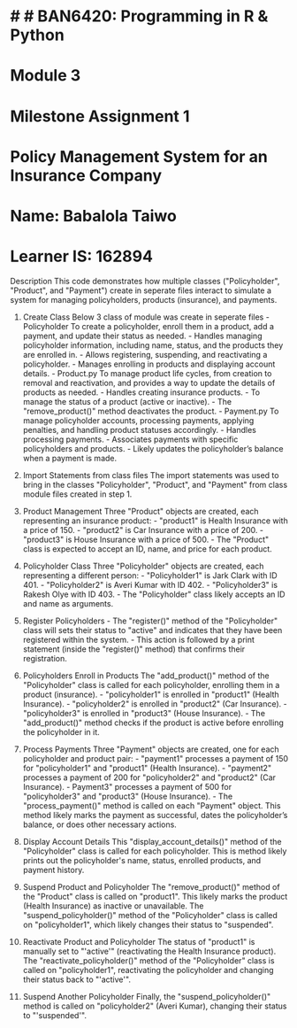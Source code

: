 # # # BAN6420: Programming in R & Python
# Module 3
# Milestone Assignment 1
# Policy Management System for an Insurance Company

# Name: Babalola Taiwo
# Learner IS: 162894

  Description
  This code demonstrates how multiple classes ("Policyholder", "Product", and "Payment") create in seperate files
  interact to simulate a system for managing policyholders, products (insurance), and payments.
  
  1.  Create Class
        Below 3 class of module was create in seperate files
          -  Policyholder
              To create a policyholder, enroll them in a product, add a payment, and update their status as needed.
                      -    Handles managing policyholder information, including name, status, and the products they are enrolled in.
                      -    Allows registering, suspending, and reactivating a policyholder.
                      -    Manages enrolling in products and displaying account details.
          -  Product.py
              To manage product life cycles, from creation to removal and reactivation, and provides a way to update the details of products as needed.
                        -    Handles creating insurance products.
                        -    To manage the status of a product (active or inactive).
                        -    The "remove_product()" method deactivates the product.
          - Payment.py
               To manage policyholder accounts, processing payments, applying penalties, and handling product statuses accordingly.
                        -    Handles processing payments.
                        -    Associates payments with specific policyholders and products.
                        - Likely updates the policyholder’s balance when a payment is made.
  2. Import Statements from class files
       The import statements was used to bring in the classes "Policyholder", "Product", and "Payment" from class module files created in step 1.
       
  3. Product Management
       Three "Product" objects are created, each representing an insurance product:
            - "product1" is Health Insurance with a price of 150.
            - "product2" is Car Insurance with a price of 200.
            - "product3" is House Insurance with a price of 500.
            - The "Product" class is expected to accept an ID, name, and price for each product.
  4. Policyholder Class
       Three "Policyholder" objects are created, each representing a different person:
            - "Policyholder1" is Jark Clark with ID 401.
            - "Policyholder2" is Averi Kumar with ID 402.
            - "Policyholder3" is Rakesh Olye with ID 403.
            - The "Policyholder" class likely accepts an ID and name as arguments.

  5. Register Policyholders
            - The "register()" method of the "Policyholder" class will sets their status to "active" and indicates that they have been registered within the system.
            - This action is followed by a print statement (inside the "register()" method) that confirms their registration.

  6. Policyholders Enroll in Products
       The "add_product()" method of the "Policyholder" class is called for each policyholder, enrolling them in a product (insurance).
            - "policyholder1" is enrolled in "product1" (Health Insurance).
            - "policyholder2" is enrolled in "product2" (Car Insurance).
            - "policyholder3" is enrolled in "product3" (House Insurance).
            - The "add_product()" method checks if the product is active before enrolling the policyholder in it.

  7.   Process Payments
        Three "Payment" objects are created, one for each policyholder and product pair:
             -  "payment1" processes a payment of 150 for "policyholder1" and "product1" (Health Insurance).
             -  "payment2" processes a payment of 200 for "policyholder2" and "product2" (Car Insurance).
             -  Payment3" processes a payment of 500 for "policyholder3" and "product3" (House Insurance).
             -  The "process_payment()" method is called on each "Payment" object. This method likely marks the payment as successful,
                 dates the policyholder’s balance, or does other necessary actions.

  9.   Display Account Details
        This "display_account_details()" method of the "Policyholder" class is called for each policyholder.
        This is method likely prints out the policyholder's name, status, enrolled products, and payment history.
  
  10. Suspend Product and Policyholder
        The "remove_product()" method of the "Product" class is called on "product1". This likely marks the product (Health Insurance) as inactive or unavailable.
        The "suspend_policyholder()" method of the "Policyholder" class is called on "policyholder1", which likely changes their status to "suspended".

  11. Reactivate Product and Policyholder
        The status of "product1" is manually set to "'active'" (reactivating the Health Insurance product).
        The "reactivate_policyholder()" method of the "Policyholder" class is called on "policyholder1", reactivating the policyholder and changing their status back to "'active'".

  12. Suspend Another Policyholder
        Finally, the "suspend_policyholder()" method is called on "policyholder2" (Averi Kumar), changing their status to "'suspended'".

